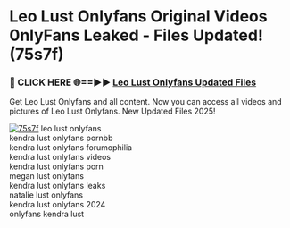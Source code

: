 # Leo Lust Onlyfans Original Videos 0nlyFans Leaked - Files Updated! (75s7f)

<h3>🔴 CLICK HERE 🌐==►► <a href="https://tinyurl.com/2wckxsce" rel="nofollow">Leo Lust Onlyfans Updated Files</a></h3>

Get Leo Lust Onlyfans and all content. Now you can access all videos and pictures of Leo Lust Onlyfans. New Updated Files 2025!

[![75s7f](https://i.imgur.com/AFduVYN.gif)](https://tinyurl.com/2wckxsce)
leo lust onlyfans<br>
kendra lust onlyfans pornbb<br>
kendra lust onlyfans forumophilia<br>
kendra lust onlyfans videos<br>
kendra lust onlyfans porn<br>
megan lust onlyfans<br>
kendra lust onlyfans leaks<br>
natalie lust onlyfans<br>
kendra lust onlyfans 2024<br>
onlyfans kendra lust